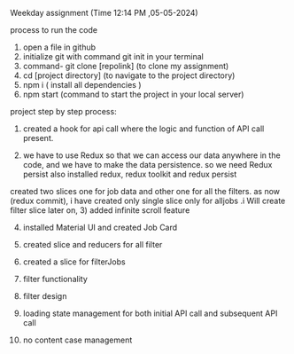 Weekday assignment (Time 12:14 PM ,05-05-2024)

process to run the code
1) open a file in github
2) initialize git with command git init in your terminal
3) command- git clone [repolink]  (to clone my assignment)
4) cd [project directory]  (to navigate to the project directory)
5) npm i ( install all dependencies )
6) npm start (command to start the project in your local server)

project step by step process:
1) created a hook for api call where the logic and function of API call present. 

2) we have to use Redux so that we can access our data anywhere in the code, and we have to make the data persistence. so we need Redux persist also 
 installed redux, redux toolkit and redux persist

  created two slices one for job data and other one for all the filters.
  as now (redux commit), i have created only single slice only for alljobs .i Will create filter slice later on, 
 3)  added infinite scroll feature

  4) installed Material UI and created Job Card

  5) created slice and reducers for all filter 

  6) created a slice for filterJobs 

  7) filter functionality 

  8) filter design

  9) loading state management for both initial API call and subsequent API call

  10) no content case management
